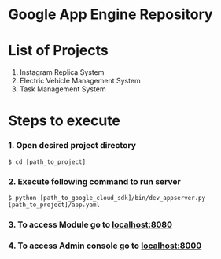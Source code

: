 # Google App Engine Repository


# List of Projects
1. Instagram Replica System
2. Electric Vehicle Management System
3. Task Management System

# Steps to execute

### 1. Open desired project directory
```shell
$ cd [path_to_project]
```
### 2. Execute following command to run server
```shell
$ python [path_to_google_cloud_sdk]/bin/dev_appserver.py [path_to_project]/app.yaml
```
### 3. To access Module go to [localhost:8080][1]

### 4. To access Admin console go to [localhost:8000][2]

[1]: http://localhost:8080/
[2]: http://localhost:8000/
